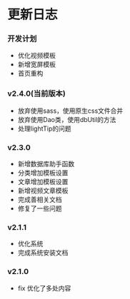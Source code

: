 更新日志
====


### 开发计划

- 优化视频模板
- 新增宽屏模板
- 首页重构


### v2.4.0(当前版本)

- 放弃使用sass，使用原生css文件合并
- 放弃使用Dao类，使用dbUtil的方法
- 处理lightTip的问题


### v2.3.0

- 新增数据库助手函数
- 分类增加模板设置
- 文章增加模板设置
- 新增视频文章模板
- 完成善相关文档
- 修复了一些问题


### v2.1.1

- 优化系统
- 完成系统安装文档


### v2.1.0

- fix 优化了多处内容




